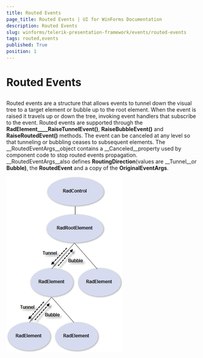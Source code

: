```yaml
---
title: Routed Events
page_title: Routed Events | UI for WinForms Documentation
description: Routed Events
slug: winforms/telerik-presentation-framework/events/routed-events
tags: routed,events
published: True
position: 1
---
```


# Routed Events



## 

Routed events are a structure that allows events to tunnel down the visual tree to a target element or bubble up to the root element. When the event is raised it travels up or down the tree, invoking event handlers that subscribe to the event. Routed events are supported through the __RadElement____RaiseTunnelEvent()__, __RaiseBubbleEvent()__ and __RaiseRoutedEvent()__ methods. The event can be canceled at any level so that tunneling or bubbling ceases to subsequent elements. The __RoutedEventArgs__object contains a __Canceled__property used by component code to stop routed events propagation. __RoutedEventArgs__also defines __RoutingDirection__(values are __Tunnel__or __Bubble)__, the __RoutedEvent__ and a copy of the __OriginalEventArgs__.

![](images/tunnelbubble.png)


